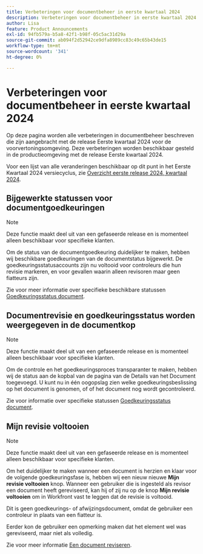 ```yaml
---
title: Verbeteringen voor documentbeheer in eerste kwartaal 2024
description: Verbeteringen voor documentbeheer in eerste kwartaal 2024
author: Lisa
feature: Product Announcements
exl-id: 94fb579a-b5a8-42f1-b98f-05c5ac31d29a
source-git-commit: ab094f2d52942ce9dfa8989cc83c49c65b43de15
workflow-type: tm+mt
source-wordcount: '341'
ht-degree: 0%

---
```


# Verbeteringen voor documentbeheer in eerste kwartaal 2024

Op deze pagina worden alle verbeteringen in documentbeheer beschreven die zijn aangebracht met de release Eerste kwartaal 2024 voor de voorvertoningsomgeving. Deze verbeteringen worden beschikbaar gesteld in de productieomgeving met de release Eerste kwartaal 2024.

Voor een lijst van alle veranderingen beschikbaar op dit punt in het Eerste Kwartaal 2024 versiecyclus, zie [Overzicht eerste release 2024, kwartaal 2024](/help/quicksilver/product-announcements/product-releases/24-q1-release-activity/24-q1-release-overview.md).

## Bijgewerkte statussen voor documentgoedkeuringen

>[!NOTE]
>
>Deze functie maakt deel uit van een gefaseerde release en is momenteel alleen beschikbaar voor specifieke klanten.

Om de status van de documentgoedkeuring duidelijker te maken, hebben wij beschikbare goedkeuringen van de documentstatus bijgewerkt. De goedkeuringsstatusaccounts zijn nu voltooid voor controleurs die hun revisie markeren, en voor gevallen waarin alleen revisoren maar geen fiatteurs zijn.

Zie voor meer informatie over specifieke beschikbare statussen [Goedkeuringsstatus document](/help/quicksilver/review-and-approve-work/document-reviews-and-approvals/manage-document-approvals/document-approval-status.md).

## Documentrevisie en goedkeuringsstatus worden weergegeven in de documentkop

>[!NOTE]
>
>Deze functie maakt deel uit van een gefaseerde release en is momenteel alleen beschikbaar voor specifieke klanten.

Om de controle en het goedkeuringsproces transparanter te maken, hebben wij de status aan de kopbal van de pagina van de Details van het Document toegevoegd. U kunt nu in één oogopslag zien welke goedkeuringsbeslissing op het document is genomen, of of het document nog wordt gecontroleerd.

Zie voor informatie over specifieke statussen [Goedkeuringsstatus document](/help/quicksilver/review-and-approve-work/document-reviews-and-approvals/manage-document-approvals/document-approval-status.md).

## Mijn revisie voltooien

>[!NOTE]
>
>Deze functie maakt deel uit van een gefaseerde release en is momenteel alleen beschikbaar voor specifieke klanten.

Om het duidelijker te maken wanneer een document is herzien en klaar voor de volgende goedkeuringsfase is, hebben wij een nieuw nieuwe **Mijn revisie voltooien** knop. Wanneer een gebruiker die is ingesteld als revisor een document heeft gereviseerd, kan hij of zij nu op de knop **Mijn revisie voltooien** om in Workfront vast te leggen dat de revisie is voltooid.

Dit is geen goedkeurings- of afwijzingsdocument, omdat de gebruiker een controleur in plaats van een fiatteur is.

Eerder kon de gebruiker een opmerking maken dat het element wel was gereviseerd, maar niet als volledig.

Zie voor meer informatie [Een document reviseren](/help/quicksilver/review-and-approve-work/document-reviews-and-approvals/review-and-approve-documents/review-a-document.md).
